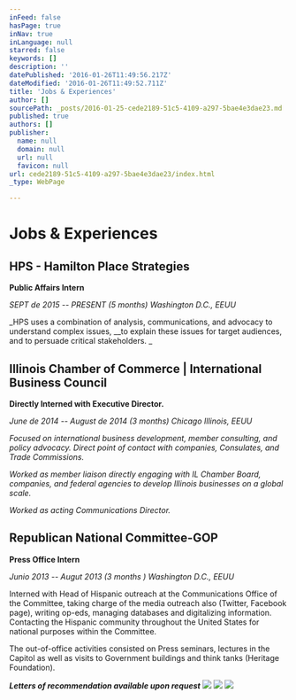 ```yaml
---
inFeed: false
hasPage: true
inNav: true
inLanguage: null
starred: false
keywords: []
description: ''
datePublished: '2016-01-26T11:49:56.217Z'
dateModified: '2016-01-26T11:49:52.711Z'
title: 'Jobs & Experiences'
author: []
sourcePath: _posts/2016-01-25-cede2189-51c5-4109-a297-5bae4e3dae23.md
published: true
authors: []
publisher:
  name: null
  domain: null
  url: null
  favicon: null
url: cede2189-51c5-4109-a297-5bae4e3dae23/index.html
_type: WebPage

---
```

# Jobs & Experiences

## 

## HPS - Hamilton Place Strategies

**Public Affairs Intern**

_SEPT de 2015 -- PRESENT (5 months)  Washington D.C., EEUU_

_HPS uses a combination of analysis, communications, and advocacy to understand complex issues, __to explain these issues for target audiences, and to persuade critical stakeholders. _

## Illinois Chamber of Commerce | International Business Council

**Directly Interned with Executive Director.**

_June de 2014 -- August de 2014 (3 months) Chicago Illinois, EEUU_

_Focused on international business development, member consulting, and policy advocacy. Direct point of contact with companies, Consulates, and Trade Commissions._

_Worked as member liaison directly engaging with IL Chamber Board, companies, and federal agencies to develop Illinois businesses on a global scale._

_Worked as acting Communications Director._

## Republican National Committee-GOP

**Press Office Intern**

_Junio 2013 -- Augut 2013 (3 months ) Washington D.C., EEUU_

Interned with Head of Hispanic outreach at the Communications Office of the Committee, taking charge of the media outreach also (Twitter, Facebook page), writing op-eds, managing databases and digitalizing information. Contacting the Hispanic community throughout the United States for national purposes within the Committee. 

The out-of-office activities consisted on Press seminars, lectures in the Capitol as well as visits to Government buildings and think tanks (Heritage Foundation).

_**Letters of recommendation available upon request**_
![](https://the-grid-user-content.s3-us-west-2.amazonaws.com/3ae9e696-7810-445b-99e1-4d427f57c6e1.png)
![](https://the-grid-user-content.s3-us-west-2.amazonaws.com/901e2c27-0dd8-4c9e-a546-9fcde07ffedf.jpg)
![](https://the-grid-user-content.s3-us-west-2.amazonaws.com/9065a4a1-cb11-4fb8-82fd-245ce39453f5.jpg)